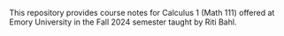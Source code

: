 This repository provides course notes for Calculus 1 (Math 111) offered at Emory University in the Fall 2024 semester taught by Riti Bahl. 
